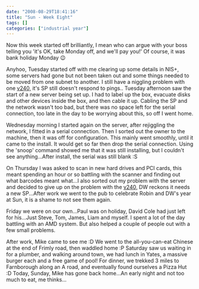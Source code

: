 ```yaml
---
date: "2008-08-29T18:41:16"
title: "Sun - Week Eight"
tags: []
categories: ["industrial year"]
---
```


Now this week started off brilliantly, I mean who can argue with your boss telling you 'it's OK, take Monday off, and we'll pay you!' Of course, it was bank holiday Monday :wink:
<!--more-->
Anyhoo, Tuesday started off with me clearing up some details in NIS+, some servers had gone but not been taken out and some things needed to be moved from one subnet to another. I still have a niggling problem with one [v240,][1] it's SP still doesn't respond to pings..
Tuesday afternoon saw the start of a new server being set up. I had to label up the box, evacuate disks and other devices inside the box, and then cable it up. Cabling the SP and the network wasn't too bad, but there was no space left for the serial connection, too late in the day to be worrying about this, so off I went home.

Wednesday morning I started again on the server, after rejiggling the network, I fitted in a serial connection. Then I sorted out the owner to the machine, then it was off for configuration. This mainly went smoothly, until it came to the install. It would get so far then drop the serial connection. Using the 'snoop' command showed me that it was still installing, but I couldn't see anything...After install, the serial was still blank :S

On Thursday I was asked to scan in new hard drives and PCI cards, this meant spending an hour or so battling with the scanner and finding out what barcodes meant what...I also sorted out my problem with the server and decided to give up on the problem with the [v240,][2] DW reckons it needs a new SP...After work we went to the pub to celebrate Robin and DW's year at Sun, it is a shame to not see them again.

Friday we were on our own...Paul was on holiday, David Cole had just left for his...Just Steve, Tom, James, Liam and myself. I spent a lot of the day battling with an AMD system. But also helped a couple of people out with a few small problems.

After work, Mike came to see me :D We went to the all-you-can-eat Chinese at the end of Frimly road, then waddled home :P Saturday saw us waiting in for a plumber, and walking around town, we had lunch in Yates, a massive burger each and a free game of pool! For dinner, we trekked 3 miles to Farnborough along an A road, and eventually found ourselves a Pizza Hut :D Today, Sunday, Mike has gone back home...An early night and not too much to eat, me thinks...

  [1]: http://www.sun.com/servers/entry/v240/
  [2]: http://www.sun.com/servers/entry/v240/
